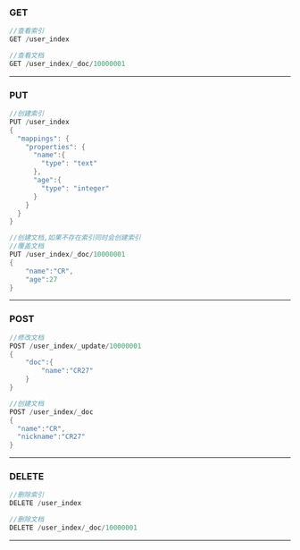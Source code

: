 ### GET

```java
//查看索引
GET /user_index

//查看文档
GET /user_index/_doc/10000001
```

---

### PUT

```java
//创建索引
PUT /user_index
{
  "mappings": {
    "properties": {
      "name":{
        "type": "text"
      },
      "age":{
        "type": "integer"
      }
    }
  }
}

//创建文档,如果不存在索引同时会创建索引
//覆盖文档
PUT /user_index/_doc/10000001
{
	"name":"CR",
	"age":27
}
```

---

### POST

```java
//修改文档
POST /user_index/_update/10000001
{
	"doc":{
		"name":"CR27"
	}
}

//创建文档
POST /user_index/_doc
{
  "name":"CR",
  "nickname":"CR27"
}
```

---

### DELETE

```java
//删除索引
DELETE /user_index

//删除文档
DELETE /user_index/_doc/10000001
```

---

